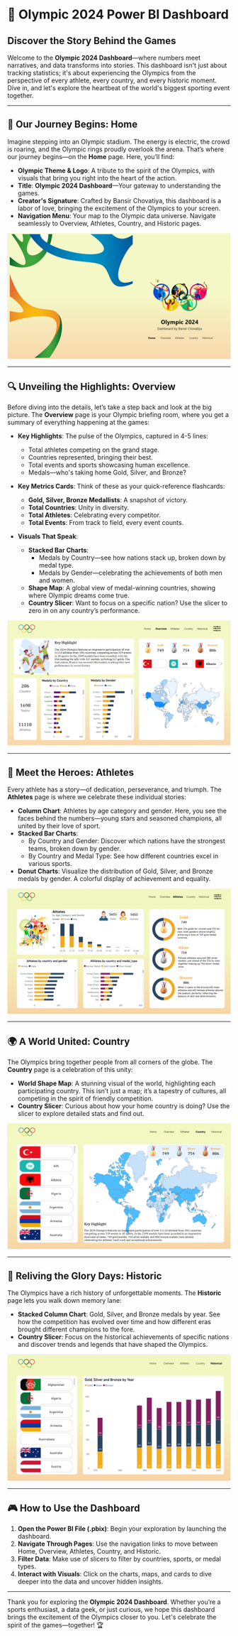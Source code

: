 # 🏅 Olympic 2024 Power BI Dashboard

## Discover the Story Behind the Games

Welcome to the **Olympic 2024 Dashboard**—where numbers meet narratives, and data transforms into stories. This dashboard isn't just about tracking statistics; it's about experiencing the Olympics from the perspective of every athlete, every country, and every historic moment. Dive in, and let's explore the heartbeat of the world's biggest sporting event together.

---

## 📜 Our Journey Begins: Home

Imagine stepping into an Olympic stadium. The energy is electric, the crowd is roaring, and the Olympic rings proudly overlook the arena. That’s where our journey begins—on the **Home** page. Here, you’ll find:

- **Olympic Theme & Logo**: A tribute to the spirit of the Olympics, with visuals that bring you right into the heart of the action.
- **Title**: **Olympic 2024 Dashboard**—Your gateway to understanding the games.
- **Creator's Signature**: Crafted by Bansir Chovatiya, this dashboard is a labor of love, bringing the excitement of the Olympics to your screen.
- **Navigation Menu**: Your map to the Olympic data universe. Navigate seamlessly to Overview, Athletes, Country, and Historic pages.

![Home Page](https://github.com/bansirchovatiya/Olympic2024/blob/main/Home.png)

---

## 🔍 Unveiling the Highlights: Overview

Before diving into the details, let’s take a step back and look at the big picture. The **Overview** page is your Olympic briefing room, where you get a summary of everything happening at the games:

- **Key Highlights**: The pulse of the Olympics, captured in 4-5 lines:
  - Total athletes competing on the grand stage.
  - Countries represented, bringing their best.
  - Total events and sports showcasing human excellence.
  - Medals—who's taking home Gold, Silver, and Bronze?

- **Key Metrics Cards**: Think of these as your quick-reference flashcards:
  - **Gold, Silver, Bronze Medallists**: A snapshot of victory.
  - **Total Countries**: Unity in diversity.
  - **Total Athletes**: Celebrating every competitor.
  - **Total Events**: From track to field, every event counts.

- **Visuals That Speak**:
  - **Stacked Bar Charts**:
    - Medals by Country—see how nations stack up, broken down by medal type.
    - Medals by Gender—celebrating the achievements of both men and women.
  - **Shape Map**: A global view of medal-winning countries, showing where Olympic dreams come true.
  - **Country Slicer**: Want to focus on a specific nation? Use the slicer to zero in on any country’s performance.

![Overview Page](https://github.com/bansirchovatiya/Olympic2024/blob/main/Overview.png)

---

## 🏃 Meet the Heroes: Athletes

Every athlete has a story—of dedication, perseverance, and triumph. The **Athletes** page is where we celebrate these individual stories:

- **Column Chart**: Athletes by age category and gender. Here, you see the faces behind the numbers—young stars and seasoned champions, all united by their love of sport.
- **Stacked Bar Charts**:
  - By Country and Gender: Discover which nations have the strongest teams, broken down by gender.
  - By Country and Medal Type: See how different countries excel in various sports.
- **Donut Charts**: Visualize the distribution of Gold, Silver, and Bronze medals by gender. A colorful display of achievement and equality.

![Athletes Page](https://github.com/bansirchovatiya/Olympic2024/blob/main/Athletes.png)

---

## 🌍 A World United: Country

The Olympics bring together people from all corners of the globe. The **Country** page is a celebration of this unity:

- **World Shape Map**: A stunning visual of the world, highlighting each participating country. This isn’t just a map; it’s a tapestry of cultures, all competing in the spirit of friendly competition.
- **Country Slicer**: Curious about how your home country is doing? Use the slicer to explore detailed stats and find out.

![Country Page](https://github.com/bansirchovatiya/Olympic2024/blob/main/Country.png)

---

## 📅 Reliving the Glory Days: Historic

The Olympics have a rich history of unforgettable moments. The **Historic** page lets you walk down memory lane:

- **Stacked Column Chart**: Gold, Silver, and Bronze medals by year. See how the competition has evolved over time and how different eras brought different champions to the fore.
- **Country Slicer**: Focus on the historical achievements of specific nations and discover trends and legends that have shaped the Olympics.

![Historic Page](https://github.com/bansirchovatiya/Olympic2024/blob/main/Historic.png)

---

## 🎮 How to Use the Dashboard

1. **Open the Power BI File (.pbix)**: Begin your exploration by launching the dashboard.
2. **Navigate Through Pages**: Use the navigation links to move between Home, Overview, Athletes, Country, and Historic.
3. **Filter Data**: Make use of slicers to filter by countries, sports, or medal types.
4. **Interact with Visuals**: Click on the charts, maps, and cards to dive deeper into the data and uncover hidden insights.

---

Thank you for exploring the **Olympic 2024 Dashboard**. Whether you’re a sports enthusiast, a data geek, or just curious, we hope this dashboard brings the excitement of the Olympics closer to you. Let's celebrate the spirit of the games—together! 🏆

